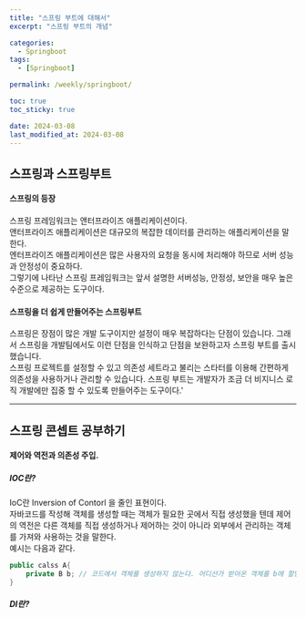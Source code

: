 ```yaml
---
title: "스프링 부트에 대해서"
excerpt: "스프링 부트의 개념"

categories:
  - Springboot
tags:
  - [Springboot]

permalink: /weekly/springboot/

toc: true
toc_sticky: true

date: 2024-03-08
last_modified_at: 2024-03-08
---
```


## 스프링과 스프링부트
#### 스프링의 등장
스프링 프레임워크는 앤터프라이즈 애플리케이션이다.  
앤터프라이즈 애플리케이션은 대규모의 복잡한 데이터를 관리하는 애플리케이션을 말한다.  
엔터프라이즈 애플리케이션은 많은 사용자의 요청을 동시에 처리해야 하므로 서버 성능과 안정성이 중요하다.  
그렇기에 나타난 스프링 프레임워크는 앞서 설명한 서버성능, 안정성, 보안을 매우 높은 수준으로 제공하는 도구이다.  

#### 스프링을 더 쉽게 만들어주는 스프링부트
스프링은 장점이 많은 개발 도구이지만 설정이 매우 복잡하다는 단점이 있습니다. 그래서 스프링을 개발팀에서도 이런 단점을 인식하고 단점을 보완하고자 스프링 부트를 출시했습니다.  
스프링 프로젝트를 설정할 수 있고 의존성 세트라고 불리는 스타터를 이용해 간편하게 의존성을 사용하거나 관리할 수 있습니다. 스프링 부트는 개발자가 조금 더 비지니스 로직 개발에만 집중 할 수 있도록 만들어주는 도구이다.'

---

## 스프링 콘셉트 공부하기
#### 제어와 역전과 의존성 주입.
##### IOC란?  
IoC란 Inversion of Contorl 을 줄인 표현이다.  
자바코드를 작성해 객체를 생성할 때는 객체가 필요한 곳에서 직접 생성했을 텐데 
제어의 역전은 다른 객체를 직접 생성하거나 제어하는 것이 아니라 외부에서 관리하는 객체를 가져와 사용하는 것을 말한다.  
예시는 다음과 같다.
```java
public calss A{
    private B b; // 코드에서 객체를 생성하지 않는다. 어디선가 받아온 객체를 b에 할당한다.
}
```

##### DI란?